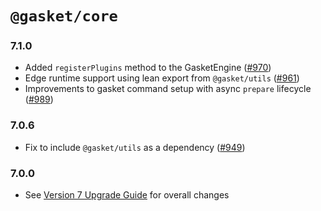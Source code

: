 # `@gasket/core`

### 7.1.0

- Added `registerPlugins` method to the GasketEngine ([#970])
- Edge runtime support using lean export from `@gasket/utils` ([#961])
- Improvements to gasket command setup with async `prepare` lifecycle ([#989])

### 7.0.6

- Fix to include `@gasket/utils` as a dependency ([#949])

### 7.0.0

- See [Version 7 Upgrade Guide] for overall changes


[Version 7 Upgrade Guide]: /docs/upgrade-to-7.md

[#949]: https://github.com/godaddy/gasket/pull/949
[#961]: https://github.com/godaddy/gasket/pull/961
[#970]: https://github.com/godaddy/gasket/pull/970
[#989]: https://github.com/godaddy/gasket/pull/989
